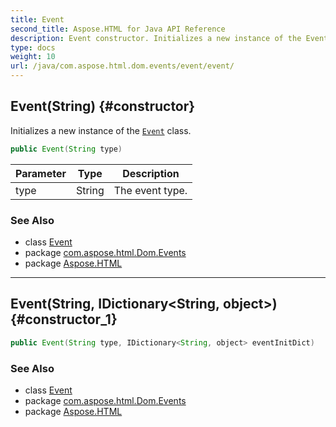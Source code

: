 ```yaml
---
title: Event
second_title: Aspose.HTML for Java API Reference
description: Event constructor. Initializes a new instance of the Event class
type: docs
weight: 10
url: /java/com.aspose.html.dom.events/event/event/
---
```

## Event(String) {#constructor}

Initializes a new instance of the [`Event`](../) class.

```java
public Event(String type)
```

| Parameter | Type | Description |
| --- | --- | --- |
| type | String | The event type. |

### See Also

* class [Event](../)
* package [com.aspose.html.Dom.Events](../../event/)
* package [Aspose.HTML](../../../)

---

## Event(String, IDictionary&lt;String, object&gt;) {#constructor_1}

```java
public Event(String type, IDictionary<String, object> eventInitDict)
```

### See Also

* class [Event](../)
* package [com.aspose.html.Dom.Events](../../event/)
* package [Aspose.HTML](../../../)
